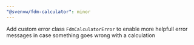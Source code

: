 ```yaml
---
"@svenvw/fdm-calculator": minor
---
```


Add custom error class `FdmCalculatorError` to enable more helpfull error messages in case something goes wrong with a calculation
